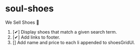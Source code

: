 # soul-shoes
We Sell Shoes 👟

1. [✔] Display shoes that match a given search term.
2. [✔] Add links to footer. 
2. [] Add name and price to each li appended to shoesGridUl. 